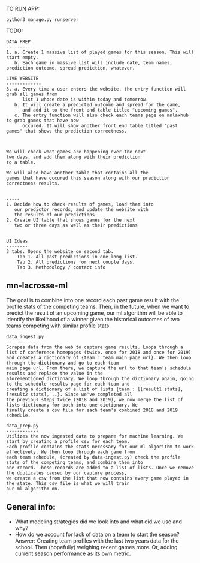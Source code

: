 TO RUN APP:

    python3 manage.py runserver

TODO:
    
    DATA PREP
    ---------
    1. a. Create 1 massive list of played games for this season. This will start empty.
       b. Each game in massive list will include date, team names, prediction outcome, spread prediction, whatever.
    
    LIVE WEBSITE
    -------------
    3. a. Every time a user enters the website, the entry function will grab all games from
          list 1 whose date is within today and tomorrow.
       b. It will create a predicted outcome and spread for the game, 
          and add it to the front end table titled "upcoming games".
       c. The entry function will also check each teams page on mnlaxhub to grab games that have now
          occured. It will show another front end table titled "past games" that shows the prediction correctness.
    
       
    
    We will check what games are happening over the next
    two days, and add them along with their prediction 
    to a table.
    
    We will also have another table that contains all the
    games that have occured this season along with our prediction
    correctness results.
    
    
    -----
    1. Decide how to check results of games, load them into
       our predictor records, and update the website with
       the results of our predictions
    2. Create UI table that shows games for the next
       two or three days as well as their predictions
       
       
    UI Ideas
    --------
    3 tabs. Opens the website on second tab.
        Tab 1. All past predictions in one long list.
        Tab 2. All predictions for next couple days.
        Tab 3. Methodology / contact info




mn-lacrosse-ml
--------------
The goal is to combine into one record each past game result with the profile stats of the competing teams.
Then, in the future, when we want to predict the result of an upcoming game, our ml algorithm will be able to identify
the likelihood of a winner given the historical outcomes of two teams competing with similar profile stats.

    data_ingest.py
    --------------
    Scrapes data from the web to capture game results. Loops through a list of conference homepages (twice. once for 2018 and once for 2019)
    and creates a dictionary of {team : team main page url}. We then loop through the dictionary and go to each team
    main page url. From there, we capture the url to that team's schedule results and replace the value in the
    aforementioned dictionary. We loop through the dictionary again, going to the schedule results page for each team and
    creating a dictionary of a list of lists {team : [[result1 stats], [result2 stats], ..}. Since we've completed all
    the previous steps twice (2018 and 2019), we now merge the list of lists dictionary for both into one dictionary. We
    finally create a csv file for each team's combined 2018 and 2019 schedule.

    data_prep.py
    ------------
    Utilizes the now ingested data to prepare for machine learning. We start by creating a profile csv for each team.
    Each profile contains the stats necessary for our ml algorithm to work effectively. We then loop through each game from
    each team schedule, (created by data-ingest.py) check the profile stats of the competing teams, and combine them into
    one record. These records are added to a list of lists. Once we remove the duplicates caused by our capture process,
    we create a csv from the list that now contains every game played in the state. This csv file is what we will train
    our ml algorithm on.

General info:
-------------
- What modeling strategies did we look into and what did we use and why?
- How do we account for lack of data on a team to start the season? Answer: Creating team profiles with the last two years
  data for the school. Then (hopefully) weighing recent games more. Or, adding current season performance as its own metric.